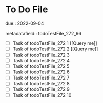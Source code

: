 # To Do File

due:: 2022-09-04

metadatafield:: todoTestFile_272_66

- [ ] Task of todoTestFile_272 1 [[Query me]]
- [ ] Task of todoTestFile_272 2 [[Query me]]
- [ ] Task of todoTestFile_272 3
- [ ] Task of todoTestFile_272 4
- [ ] Task of todoTestFile_272 5
- [ ] Task of todoTestFile_272 6
- [ ] Task of todoTestFile_272 7
- [ ] Task of todoTestFile_272 8
- [ ] Task of todoTestFile_272 9
- [ ] Task of todoTestFile_272 10